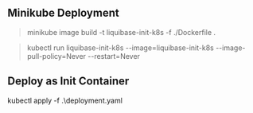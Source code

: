 
## Minikube Deployment

> minikube image build -t liquibase-init-k8s -f ./Dockerfile .

> kubectl run liquibase-init-k8s --image=liquibase-init-k8s --image-pull-policy=Never --restart=Never  

## Deploy as Init Container

kubectl apply -f .\deployment.yaml
